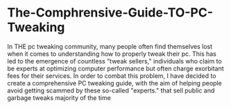 # The-Comphrensive-Guide-TO-PC-Tweaking
In THE pc tweaking community, many people often find themselves lost when it comes to understanding how to properly tweak their pc. This has led to the emergence of countless "tweak sellers," individuals who claim to be experts at optimizing computer performance but often charge exorbitant fees for their services. In order to combat this problem, I have decided to create a comprehensive PC tweaking guide, with the aim of helping people avoid getting scammed by these so-called "experts." that sell public and garbage tweaks majority of the time
